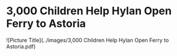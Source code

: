 3,000 Children Help Hylan Open Ferry to Astoria
===

![Picture Title](../images/3,000 Children Help Hylan Open Ferry to Astoria.pdf)


